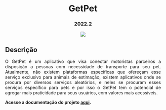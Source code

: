 <h1 align="center"> GetPet </h1>
<h3 align="center"> 2022.2 </h3>

<p align="center">
<img src="http://img.shields.io/static/v1?label=STATUS&message=PROCESSING&color=GREEN&style=for-the-badge"/>
</p>

<h2> Descrição </h2>

<p align="justify">
O GetPet é um aplicativo que visa conectar motoristas parceiros a disposição a pessoas com necessidade de transporte para seu pet. Atualmente, não existem plataformas específicas que ofereçam esse serviço exclusivo para animais de estimação, existem aplicativos onde se procura por diversos serviços aleatórios, e neles se procuram esses serviços específico para pets e por isso o GetPet tem o potencial de agregar mais praticidade para seus usuários, com valores mais acessíveis.
</p>

<b>Acesse a documentação do projeto <a href="https://mdsreq-fga-unb.github.io/2022.2-GetPet/#/pages/Vis%C3%A3odoProdutoeProjeto">aqui</a>.</b>


